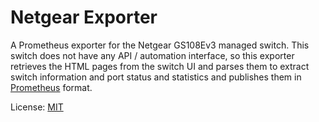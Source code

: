# Netgear Exporter

A Prometheus exporter for the Netgear GS108Ev3 managed switch. This switch does
not have any API / automation interface, so this exporter retrieves the HTML
pages from the switch UI and parses them to extract switch information and port
status and statistics and publishes them in [Prometheus](https://prometheus.io)
format.

License: [MIT](./LICENSE.md)
